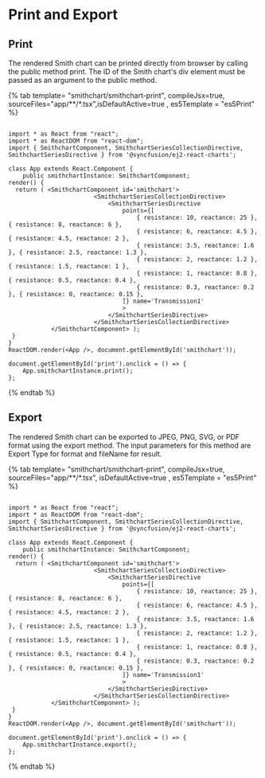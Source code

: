 # Print and Export

## Print

The rendered Smith chart can be printed directly from browser by calling the public method print. The ID of the Smith chart's div element must be passed as an argument to the public method.

{% tab template= "smithchart/smithchart-print", compileJsx=true, sourceFiles="app/**/*.tsx",isDefaultActive=true , es5Template = "es5Print" %}

```tsx

import * as React from "react";
import * as ReactDOM from "react-dom";
import { SmithchartComponent, SmithchartSeriesCollectionDirective, SmithchartSeriesDirective } from '@syncfusion/ej2-react-charts';

class App extends React.Component {
    public smithchartInstance: SmithchartComponent;
render() {
  return ( <SmithchartComponent id='smithchart'>
                        <SmithchartSeriesCollectionDirective>
                            <SmithchartSeriesDirective
                                points={[
                                    { resistance: 10, reactance: 25 }, { resistance: 8, reactance: 6 },
                                    { resistance: 6, reactance: 4.5 }, { resistance: 4.5, reactance: 2 },
                                    { resistance: 3.5, reactance: 1.6 }, { resistance: 2.5, reactance: 1.3 },
                                    { resistance: 2, reactance: 1.2 }, { resistance: 1.5, reactance: 1 },
                                    { resistance: 1, reactance: 0.8 }, { resistance: 0.5, reactance: 0.4 },
                                    { resistance: 0.3, reactance: 0.2 }, { resistance: 0, reactance: 0.15 },
                                ]} name='Transmission1'
                                >
                            </SmithchartSeriesDirective>
                        </SmithchartSeriesCollectionDirective>
            </SmithchartComponent> );
 }
}
ReactDOM.render(<App />, document.getElementById('smithchart'));

document.getElementById('print').onclick = () => {
    App.smithchartInstance.print();
};

```

{% endtab %}

## Export

The rendered Smith chart can be exported to JPEG, PNG, SVG, or PDF format using the export method. The input parameters for this method are Export Type for format and fileName for result.

{% tab template= "smithchart/smithchart-print", compileJsx=true, sourceFiles="app/**/*.tsx", isDefaultActive=true , es5Template = "es5Print" %}

```tsx

import * as React from "react";
import * as ReactDOM from "react-dom";
import { SmithchartComponent, SmithchartSeriesCollectionDirective, SmithchartSeriesDirective } from '@syncfusion/ej2-react-charts';

class App extends React.Component {
    public smithchartInstance: SmithchartComponent;
render() {
  return ( <SmithchartComponent id='smithchart'>
                        <SmithchartSeriesCollectionDirective>
                            <SmithchartSeriesDirective
                                points={[
                                    { resistance: 10, reactance: 25 }, { resistance: 8, reactance: 6 },
                                    { resistance: 6, reactance: 4.5 }, { resistance: 4.5, reactance: 2 },
                                    { resistance: 3.5, reactance: 1.6 }, { resistance: 2.5, reactance: 1.3 },
                                    { resistance: 2, reactance: 1.2 }, { resistance: 1.5, reactance: 1 },
                                    { resistance: 1, reactance: 0.8 }, { resistance: 0.5, reactance: 0.4 },
                                    { resistance: 0.3, reactance: 0.2 }, { resistance: 0, reactance: 0.15 },
                                ]} name='Transmission1'
                                >
                            </SmithchartSeriesDirective>
                        </SmithchartSeriesCollectionDirective>
            </SmithchartComponent> );
 }
}
ReactDOM.render(<App />, document.getElementById('smithchart'));

document.getElementById('print').onclick = () => {
    App.smithchartInstance.export();
};

```

{% endtab %}